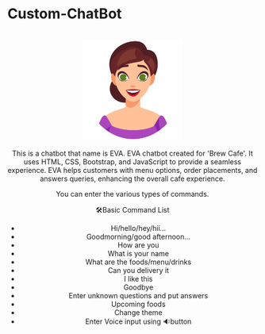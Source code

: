 # Custom-ChatBot
<br>
<center><img src = "https://github.com/ruchiralkm/Custom-ChatBot/blob/main/emotions/happy2.png?raw=true" style="width:200px; height:200px;">
<br><br>
This is a chatbot that name is EVA. EVA chatbot created for 'Brew Cafe'. It uses HTML, CSS, Bootstrap, and JavaScript to provide a seamless experience. EVA helps customers with menu options, order placements, and answers queries, enhancing the overall cafe experience.

You can enter the various types of commands.

🛠️Basic Command List
- Hi/hello/hey/hii...
- Goodmorning/good afternoon...
- How are you
- What is your name
- What are the foods/menu/drinks
- Can you delivery it
- I like this
- Goodbye
- Enter unknown questions and put answers
- Upcoming foods
- Change theme
- Enter Voice input using 🔉button


